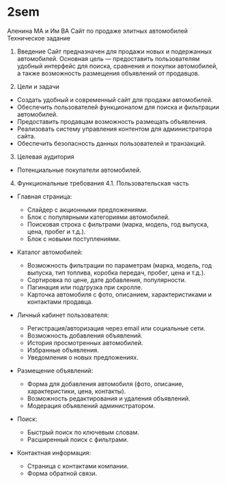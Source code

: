 # 2sem
Аленина МА и Им ВА
Сайт по продаже элитных автомобилей
Техническое задание
1. Введение
Сайт предназначен для продажи новых и подержанных автомобилей. Основная цель — предоставить пользователям удобный интерфейс для поиска, сравнения и покупки автомобилей, а также возможность размещения объявлений от продавцов.

2. Цели и задачи
- Создать удобный и современный сайт для продажи автомобилей.
- Обеспечить пользователей функционалом для поиска и фильтрации автомобилей.
- Предоставить продавцам возможность размещать объявления.
- Реализовать систему управления контентом для администратора сайта.
- Обеспечить безопасность данных пользователей и транзакций.

3. Целевая аудитория
- Потенциальные покупатели автомобилей.

4. Функциональные требования
4.1. Пользовательская часть
- Главная страница:
  - Слайдер с акционными предложениями.
  - Блок с популярными категориями автомобилей.
  - Поисковая строка с фильтрами (марка, модель, год выпуска, цена, пробег и т.д.).
  - Блок с новыми поступлениями.

- Каталог автомобилей:
  - Возможность фильтрации по параметрам (марка, модель, год выпуска, тип топлива, коробка передач, пробег, цена и т.д.).
  - Сортировка по цене, дате добавления, популярности.
  - Пагинация или подгрузка при скролле.
  - Карточка автомобиля с фото, описанием, характеристиками и контактами продавца.

- Личный кабинет пользователя:
  - Регистрация/авторизация через email или социальные сети.
  - Возможность добавления объявлений.
  - История просмотренных автомобилей.
  - Избранные объявления.
  - Уведомления о новых предложениях.

- Размещение объявлений:
  - Форма для добавления автомобиля (фото, описание, характеристики, цена, контакты).
  - Возможность редактирования и удаления объявлений.
  - Модерация объявлений администратором.

- Поиск:
  - Быстрый поиск по ключевым словам.
  - Расширенный поиск с фильтрами.

- Контактная информация:
  - Страница с контактами компании.
  - Форма обратной связи.
